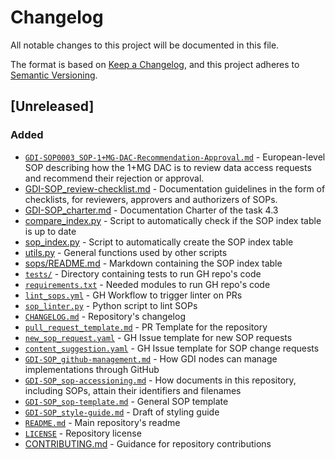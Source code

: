 # Changelog
All notable changes to this project will be documented in this file.

The format is based on [Keep a Changelog](https://keepachangelog.com/en/1.0.0/),
and this project adheres to [Semantic Versioning](https://semver.org/spec/v2.0.0.html).

## [Unreleased]

### Added
- [``GDI-SOP0003_SOP-1+MG-DAC-Recommendation-Approval.md``](sops/european-level/GDI-SOP0003_SOP-1+MG-DAC-Recommendation-Approval.md) - European-level SOP describing how the 1+MG DAC is to review data access requests and recommend their rejection or approval.
- [GDI-SOP_review-checklist.md](docs/GDI-SOP_review-checklist.md) - Documentation guidelines in the form of checklists, for reviewers, approvers and authorizers of SOPs.
- [GDI-SOP_charter.md](docs/GDI-SOP_charter.md) - Documentation Charter of the task 4.3
- [compare_index.py](scripts/compare_index.py) - Script to automatically check if the SOP index table is up to date
- [sop_index.py](scripts/sop_index.py) - Script to automatically create the SOP index table
- [utils.py](scripts/utils.py) - General functions used by other scripts
- [sops/README.md](sops/README.md) - Markdown containing the SOP index table
- [``tests/``](tests/) - Directory containing tests to run GH repo's code
- [``requirements.txt``](requirements.txt) - Needed modules to run GH repo's code
- [``lint_sops.yml``](.github/workflows/lint_sops.yml) - GH Workflow to trigger linter on PRs
- [``sop_linter.py``](scripts/sop_linter.py) - Python script to lint SOPs
- [``CHANGELOG.md``](CHANGELOG.md) - Repository's changelog
- [``pull_request_template.md``](.github/pull_request_template.md) - PR Template for the repository
- [``new_sop_request.yaml``](.github/ISSUE_TEMPLATE/new_sop_request.yaml) - GH Issue template for new SOP requests
- [``content_suggestion.yaml``](.github/ISSUE_TEMPLATE/content_suggestion.yaml) - GH Issue template for SOP change requests
- [``GDI-SOP_github-management.md``](docs/GDI-SOP_github-management.md) - How GDI nodes can manage implementations through GitHub
- [``GDI-SOP_sop-accessioning.md``](docs/GDI-SOP_sop-accessioning.md) - How documents in this repository, including SOPs, attain their identifiers and filenames
- [``GDI-SOP_sop-template.md``](docs/GDI-SOP_sop-template.md) - General SOP template
- [``GDI-SOP_style-guide.md``](docs/GDI-SOP_style-guide.md) - Draft of styling guide
- [``README.md``](README.md) - Main repository's readme
- [``LICENSE``](LICENSE) - Repository license
- [CONTRIBUTING.md](CONTRIBUTING.md) - Guidance for repository contributions